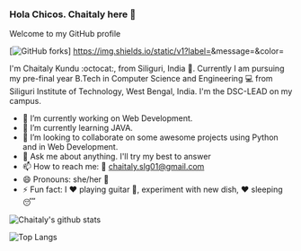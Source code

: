 ### Hola Chicos. Chaitaly here 👋
Welcome to my GitHub profile 

[![GitHub forks](https://img.shields.io/github/forks/ChaitalyKundu/StrapDown.js.svg?style=social&label=Fork&maxAge=2592000)]
https://img.shields.io/static/v1?label=<C>&message=<Intermediate>&color=<green>

I'm Chaitaly Kundu :octocat:, from Siliguri, India :city_sunset:. Currently I am pursuing my pre-final year B.Tech in Computer Science and Engineering :computer: from Siliguri Institute of Technology, West Bengal, India. I'm the DSC-LEAD on my campus.



- 🔭 I’m currently working on Web Development. 
- 🌱 I’m currently learning JAVA.
- 👯 I’m looking to collaborate on some awesome projects using Python and in Web Development.
- 💬 Ask me about anything. I'll try my best to answer
- 📫 How to reach me: :e-mail: chaitaly.slg01@gmail.com
- 😄 Pronouns: she/her :girl:
- ⚡ Fun fact: I :heart: playing guitar :guitar:, experiment with new dish, :heart: sleeping :sleeping:




![Chaitaly's github stats](https://github-readme-stats.vercel.app/api?username=Chaitalykundu&show_icons=true&theme=tokyonight)

![Top Langs](https://github-readme-stats.vercel.app/api/top-langs/?username=Chaitalykundu&layout=compact&theme=tokyonight)
